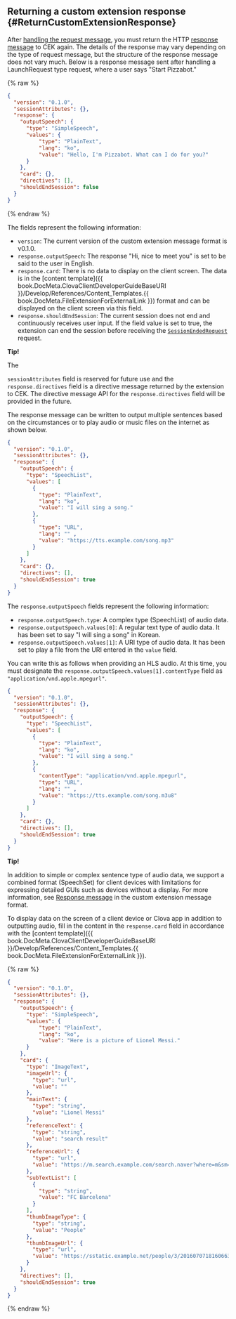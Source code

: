 ## Returning a custom extension response {#ReturnCustomExtensionResponse}
After [handling the request message](#HandleCustomExtensionRequest), you must return the HTTP [response message](/Develop/References/Custom_Extension_Message.md#CustomExtResponseMessage) to CEK again. The details of the response may vary depending on the type of request message, but the structure of the response message does not vary much. Below is a response message sent after handling a LaunchRequest type request, where a user says "Start Pizzabot."

{% raw %}
```json
{
  "version": "0.1.0",
  "sessionAttributes": {},
  "response": {
    "outputSpeech": {
      "type": "SimpleSpeech",
      "values": {
          "type": "PlainText",
          "lang": "ko",
          "value": "Hello, I'm Pizzabot. What can I do for you?"
      }
    },
    "card": {},
    "directives": [],
    "shouldEndSession": false
  }
}
```
{% endraw %}

The fields represent the following information:

* `version`: The current version of the custom extension message format is v0.1.0.
* `response.outputSpeech`: The response "Hi, nice to meet you" is set to be said to the user in English.
* `response.card`: There is no data to display on the client screen. The data is in the [content template]({{ book.DocMeta.ClovaClientDeveloperGuideBaseURI }}/Develop/References/Content_Templates.{{ book.DocMeta.FileExtensionForExternalLink }}) format and can be displayed on the client screen via this field.
* `response.shouldEndSession`: The current session does not end and continuously receives user input. If the field value is set to true, the extension can end the session before receiving the [`SessionEndedRequest`](#HandleSessionEndedRequest) request.

<div class="tip">
  <p><strong>Tip!</strong></p>
  The <p><code>sessionAttributes</code> field is reserved for future use and the <code>response.directives</code> field is a directive message returned by the extension to CEK. The directive message API for the <code>response.directives</code> field will be provided in the future.</p>
</div>

The response message can be written to output multiple sentences based on the circumstances or to play audio or music files on the internet as shown below.

```json
{
  "version": "0.1.0",
  "sessionAttributes": {},
  "response": {
    "outputSpeech": {
      "type": "SpeechList",
      "values": [
        {
          "type": "PlainText",
          "lang": "ko",
          "value": "I will sing a song."
        },
        {
          "type": "URL",
          "lang": "" ,
          "value": "https://tts.example.com/song.mp3"
        }
      ]
    },
    "card": {},
    "directives": [],
    "shouldEndSession": true
  }
}
```

The `response.outputSpeech` fields represent the following information:

* `response.outputSpeech.type`: A complex type (SpeechList) of audio data.
* `response.outputSpeech.values[0]`: A regular text type of audio data. It has been set to say "I will sing a song" in Korean.
* `response.outputSpeech.values[1]`: A URI type of audio data. It has been set to play a file from the URI entered in the `value` field.

You can write this as follows when providing an HLS audio. At this time, you must designate the `response.outputSpeech.values[1].contentType` field as `"application/vnd.apple.mpegurl"`.

```json
{
  "version": "0.1.0",
  "sessionAttributes": {},
  "response": {
    "outputSpeech": {
      "type": "SpeechList",
      "values": [
        {
          "type": "PlainText",
          "lang": "ko",
          "value": "I will sing a song."
        },
        {
          "contentType": "application/vnd.apple.mpegurl",
          "type": "URL",
          "lang": "" ,
          "value": "https://tts.example.com/song.m3u8"
        }
      ]
    },
    "card": {},
    "directives": [],
    "shouldEndSession": true
  }
}
```

<div class="tip">
  <p><strong>Tip!</strong></p>
  <p>In addition to simple or complex sentence type of audio data, we support a combined format (SpeechSet) for client devices with limitations for expressing detailed GUIs such as devices without a display. For more information, see <a href="/Develop/References/Custom_Extension_Message.md#CustomExtResponseMessage">Response message</a> in the custom extension message format.</p>
</div>

To display data on the screen of a client device or Clova app in addition to outputting audio, fill in the content in the `response.card` field in accordance with the [content template]({{ book.DocMeta.ClovaClientDeveloperGuideBaseURI }}/Develop/References/Content_Templates.{{ book.DocMeta.FileExtensionForExternalLink }}).

{% raw %}
```json
{
  "version": "0.1.0",
  "sessionAttributes": {},
  "response": {
    "outputSpeech": {
      "type": "SimpleSpeech",
      "values": {
          "type": "PlainText",
          "lang": "ko",
          "value": "Here is a picture of Lionel Messi."
      }
    },
    "card": {
      "type": "ImageText",
      "imageUrl": {
        "type": "url",
        "value": ""
      },
      "mainText": {
        "type": "string",
        "value": "Lionel Messi"
      },
      "referenceText": {
        "type": "string",
        "value": "search result"
      },
      "referenceUrl": {
        "type": "url",
        "value": "https://m.search.example.com/search.naver?where=m&sm=mob_lic&query=%eb%a6%ac%ec%98%a4%eb%84%ac+%eb%a9%94%ec%8b%9c+%ec%86%8c%ec%86%8d%ed%8c%80"
      },
      "subTextList": [
        {
          "type": "string",
          "value": "FC Barcelona"
        }
      ],
      "thumbImageType": {
        "type": "string",
        "value": "People"
      },
      "thumbImageUrl": {
        "type": "url",
        "value": "https://sstatic.example.net/people/3/201607071816066361.jpg"
      }
    },
    "directives": [],
    "shouldEndSession": true
  }
}
```
{% endraw %}
